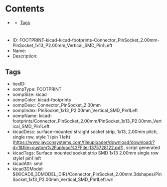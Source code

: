 



Contents
========

* [](#)
	* [Tags](#tags)

# 

- ID: FOOTPRINT-kicad-kicad-footprints-Connector_PinSocket_2.00mm-PinSocket_1x13_P2.00mm_Vertical_SMD_Pin1Left
- Name: 
- Description: 

## Tags

- hexID: 
- oompType: FOOTPRINT
- oompSize: kicad
- oompColor: kicad-footprints
- oompDesc: Connector_PinSocket_2.00mm
- oompIndex: PinSocket_1x13_P2.00mm_Vertical_SMD_Pin1Left
- oompName: kicad-footprints/Connector_PinSocket_2.00mm/PinSocket_1x13_P2.00mm_Vertical_SMD_Pin1Left
- kicadDesc: surface-mounted straight socket strip, 1x13, 2.00mm pitch, single row, style 1 (pin 1 left) (https://www.jayconsystems.com/fileuploader/download/download/?d=1&file=custom%2Fupload%2FFile-1375728122.pdf), script generated
- kicadTags: Surface mounted socket strip SMD 1x13 2.00mm single row style1 pin1 left
- kicadAttr: smd
- kicad3DModel: ${KICAD6_3DMODEL_DIR}/Connector_PinSocket_2.00mm.3dshapes/PinSocket_1x13_P2.00mm_Vertical_SMD_Pin1Left.wrl
